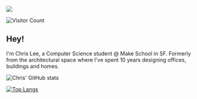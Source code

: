 <img src="./images/github-header.png"></img>

![Visitor Count](https://profile-counter.glitch.me/chrismlee26/count.svg)

## Hey!

I'm Chris Lee, a Computer Science student @ Make School in SF. Formerly from the architectural space where I've spent 10 years designing offices, buildings and homes.

![Chris' GitHub stats](https://github-readme-stats.vercel.app/api?username=chrismlee26&theme=dark&show_icons=true)

[![Top Langs](https://github-readme-stats.vercel.app/api/top-langs/?username=chrismlee26&layout=compact)](https://github.com/anuraghazra/github-readme-stats)

